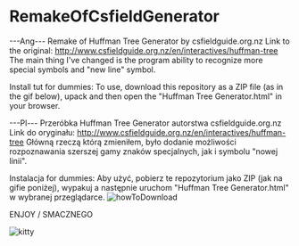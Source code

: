 # RemakeOfCsfieldGenerator
---Ang---
Remake of Huffman Tree Generator by csfieldguide.org.nz
Link to the original: http://www.csfieldguide.org.nz/en/interactives/huffman-tree
The main thing I've changed is the program ability to recognize more special symbols and "new line" symbol.

Install tut for dummies:
To use, download this repository as a ZIP file (as in the gif below), upack and then open the "Huffman Tree Generator.html" in your browser.

---Pl---
Przeróbka Huffman Tree Generator autorstwa csfieldguide.org.nz
Link do oryginału: http://www.csfieldguide.org.nz/en/interactives/huffman-tree
Główną rzeczą którą zmieniłem, było dodanie możliwości rozpoznawania szerszej gamy znaków specjalnych, jak i symbolu "nowej linii".

Instalacja for dummies:
Aby użyć, pobierz te repozytorium jako ZIP (jak na gifie poniżej), wypakuj a następnie uruchom "Huffman Tree Generator.html" w wybranej przeglądarce.
![howToDownload](https://camo.githubusercontent.com/cd91fd9c06de9924ba208764ded692723eb05bea/68747470733a2f2f7661756c742e67726f676572732e78797a2f717569636b45617274682f30312d446f776e6c6f6164332e676966)



ENJOY / SMACZNEGO

![kitty](https://media.giphy.com/media/vFKqnCdLPNOKc/giphy.gif)
